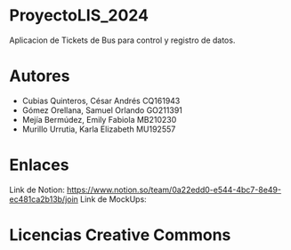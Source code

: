 # ProyectoLIS_2024
Aplicacion de Tickets de Bus para control y registro de datos.

# Autores
- Cubias Quinteros, César Andrés CQ161943
- Gómez Orellana, Samuel Orlando GO211391
- Mejía Bermúdez, Emily Fabiola MB210230
- Murillo Urrutia, Karla Elizabeth MU192557

# Enlaces 
Link de Notion: https://www.notion.so/team/0a22edd0-e544-4bc7-8e49-ec481ca2b13b/join
Link de MockUps: 
# Licencias Creative Commons
